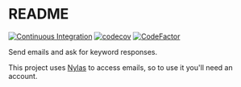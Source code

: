 README
======

[![Continuous Integration](https://github.com/audrow/nylas-email-keyword-matcher/workflows/Continuous%20Integration/badge.svg)](https://github.com/audrow/nylas-email-keyword-matcher/actions?query=branch%3Amaster)
[![codecov](https://codecov.io/gh/audrow/nylas-email-keyword-matcher/branch/master/graph/badge.svg?token=XU4FSS5YYB)](https://codecov.io/gh/audrow/nylas-email-keyword-matcher)
[![CodeFactor](https://www.codefactor.io/repository/github/audrow/nylas-email-keyword-matcher/badge)](https://www.codefactor.io/repository/github/audrow/nylas-email-keyword-matcher)

Send emails and ask for keyword responses.

This project uses [Nylas](https://www.nylas.com/) to access emails, so to use it you'll need an account.
